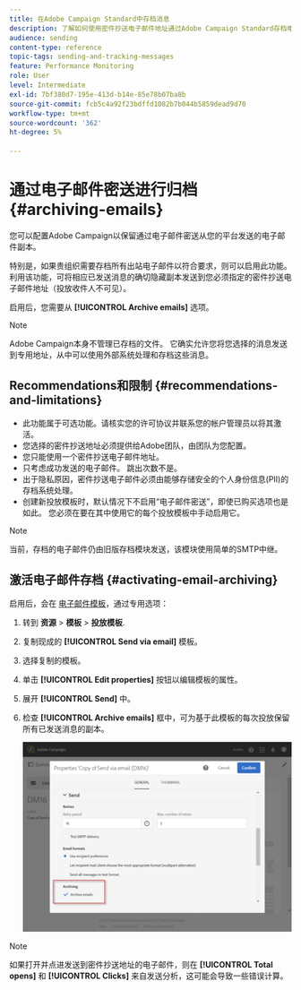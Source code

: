 ```yaml
---
title: 在Adobe Campaign Standard中存档消息
description: 了解如何使用密件抄送电子邮件地址通过Adobe Campaign Standard存档电子邮件。
audience: sending
content-type: reference
topic-tags: sending-and-tracking-messages
feature: Performance Monitoring
role: User
level: Intermediate
exl-id: 7bf380d7-195e-413d-b14e-85e78b07ba8b
source-git-commit: fcb5c4a92f23bdffd1082b7b044b5859dead9d70
workflow-type: tm+mt
source-wordcount: '362'
ht-degree: 5%

---
```


# 通过电子邮件密送进行归档{#archiving-emails}

您可以配置Adobe Campaign以保留通过电子邮件密送从您的平台发送的电子邮件副本。

特别是，如果贵组织需要存档所有出站电子邮件以符合要求，则可以启用此功能。 利用该功能，可将相应已发送消息的确切隐藏副本发送到您必须指定的密件抄送电子邮件地址（投放收件人不可见）。

启用后，您需要从 **[!UICONTROL Archive emails]** 选项。

>[!NOTE]
>
>Adobe Campaign本身不管理已存档的文件。 它确实允许您将您选择的消息发送到专用地址，从中可以使用外部系统处理和存档这些消息。

## Recommendations和限制 {#recommendations-and-limitations}

* 此功能属于可选功能。请核实您的许可协议并联系您的帐户管理员以将其激活。
* 您选择的密件抄送地址必须提供给Adobe团队，由团队为您配置。
* 您只能使用一个密件抄送电子邮件地址。
* 只考虑成功发送的电子邮件。 跳出次数不是。
* 出于隐私原因，密件抄送电子邮件必须由能够存储安全的个人身份信息(PII)的存档系统处理。
* 创建新投放模板时，默认情况下不启用“电子邮件密送”，即使已购买选项也是如此。 您必须在要在其中使用它的每个投放模板中手动启用它。

>[!NOTE]
>
>当前，存档的电子邮件仍由旧版存档模块发送，该模块使用简单的SMTP中继。

## 激活电子邮件存档 {#activating-email-archiving}

启用后，会在 [电子邮件模板](../../start/using/marketing-activity-templates.md)，通过专用选项：

1. 转到 **资源** > **模板** > **投放模板**.
1. 复制现成的 **[!UICONTROL Send via email]** 模板。
1. 选择复制的模板。
1. 单击 **[!UICONTROL Edit properties]** 按钮以编辑模板的属性。
1. 展开 **[!UICONTROL Send]** 中。
1. 检查 **[!UICONTROL Archive emails]** 框中，可为基于此模板的每次投放保留所有已发送消息的副本。

   ![](assets/email_archiving.png)

>[!NOTE]
>
>如果打开并点进发送到密件抄送地址的电子邮件，则在 **[!UICONTROL Total opens]** 和 **[!UICONTROL Clicks]** 来自发送分析，这可能会导致一些错误计算。
